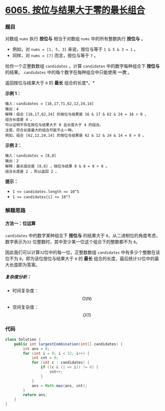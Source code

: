 # [6065. 按位与结果大于零的最长组合](https://leetcode.cn/problems/largest-combination-with-bitwise-and-greater-than-zero/)

### 题目

对数组 `nums` 执行 **按位与** 相当于对数组 `nums` 中的所有整数执行 **按位与** 。

- 例如，对 `nums = [1, 5, 3]` 来说，按位与等于 `1 & 5 & 3 = 1` 。
- 同样，对 `nums = [7]` 而言，按位与等于 `7` 。

给你一个正整数数组 `candidates` 。计算 `candidates` 中的数字每种组合下 **按位与** 的结果。 `candidates` 中的每个数字在每种组合中只能使用 **一次** 。

返回按位与结果大于 `0` 的 **最长** 组合的长度*。*

 

**示例 1：**

```
输入：candidates = [16,17,71,62,12,24,14]
输出：4
解释：组合 [16,17,62,24] 的按位与结果是 16 & 17 & 62 & 24 = 16 > 0 。
组合长度是 4 。
可以证明不存在按位与结果大于 0 且长度大于 4 的组合。
注意，符合长度最大的组合可能不止一种。
例如，组合 [62,12,24,14] 的按位与结果是 62 & 12 & 24 & 14 = 8 > 0 。
```

**示例 2：**

```
输入：candidates = [8,8]
输出：2
解释：最长组合是 [8,8] ，按位与结果 8 & 8 = 8 > 0 。
组合长度是 2 ，所以返回 2 。
```

 

**提示：**

- `1 <= candidates.length <= 10^5`
- `1 <= candidates[i] <= 10^7`

### 解题思路

#### 方法一：位运算

`candidates` 中的数字某种组合下 **按位与** 的结果大于 `0`，从二进制位的角度考虑，数字表示为`32` 位整数时，其中至少某一位这个组合下的整数都不为 `0`。

因此我们可以计算`32`位中的每一位，正整数数组 `candidates` 中有多少个整数在该位不为 `0`，即为该位按位与结果大于 `0` 的 **最长** 组合的长度，最后统计`32`位中的最大长度即为答案。

##### 复杂度分析：

- 时间复杂度：$$ O(N) $$
- 空间复杂度：$$ O(1) $$

### 代码

```java
class Solution {
    public int largestCombination(int[] candidates) {
        int ans = 0;
        for (int i = 0; i < 32; i++) {
            int cnt = 0;
            for (int c : candidates) {
                if ((c & (1 << i)) != 0) {
                    cnt++;
                }
            }
            ans = Math.max(ans, cnt);
        }
        return ans;
    }
}
```

